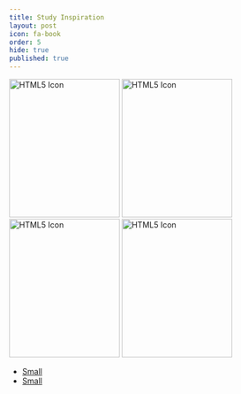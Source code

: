 ```yaml
---
title: Study Inspiration
layout: post
icon: fa-book
order: 5
hide: true
published: true
---
```

<html>
<head>
<style>
img {
  width: 100%;
  height: auto;
}
</style>
</head>
<body>

<img src="https://ami-az.github.io/assets/images/s1.jpg" alt="HTML5 Icon" style="width:200px;height:250px;">

<img src="https://ami-az.github.io/assets/images/s2.jpg" alt="HTML5 Icon" style="width:200px;height:250px;">  

<img src="https://ami-az.github.io/assets/images/s3.jpg" alt="HTML5 Icon" style="width:200px;height:250px;">
  
<img src="https://ami-az.github.io/assets/images/s4.jpg" alt="HTML5 Icon" style="width:200px;height:250px;">
  
<div class="6u$ 12u$(small)">
					<ul class="actions vertical small">
						<li><a href="#" class="button special small">Small</a></li>
						<li><a href="#" class="button small">Small</a></li>
					</ul>
				</div>
  
</body>
</html>
